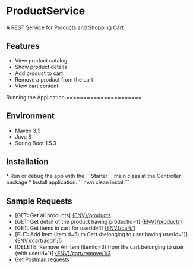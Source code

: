 # ProductService
A REST Service for Products and Shopping Cart

<h2> Features </h2>
<ul>
 <li>View product catalog</li>
<li>Show product details</li>
<li>Add product to cart</li>
<li>Remove a product from the cart</li>
<li>View cart content</li>
</ul>
Running the Application
======================
<h2> Environment </h2>
<ul>
<li> Maven 3.5 </li>
<li> Java 8 </li>
<li> Soring Boot 1.5.3 </li>
</ul>
<h2> Installation </h2>
* Run or debug the app with the ```Starter``` main class at the Controller package 
* Install application: ```mvn clean install```
<h2>Sample Requests</h2>
<ul>
<li>
[GET: Get all products]
<a href="http://localhost:8080/products">{ENV}/products</a>
</li>
<li>
[GET: Get detail of the product having productId=1]
<a href="http://localhost:8080/product/1">{ENV}/product/1</a>
</li>
<li>
[GET: Get items in cart for userId=1]
<a href="http://localhost:8080/cart/1">{ENV}/cart/1</a>
 </li>
 <li>
[PUT: Add Item (itemId=5) to Cart (belonging to user having userId=1)]
<a href="http://localhost:8080/cart/add/1/5">{ENV}/cart/add/1/5</a>
</li>
<li>
[DELETE: Remove An Item (itemId=3) from the cart belonging to user (with userId=1)]
<a href="http://localhost:8080/cart/remove/1/3">{ENV}/cart/remove/1/3</a>
</li>
<li>
<a href="https://www.getpostman.com/collections/61859559b64315c4081c">Get Postman requests</a>
</li>
</ul>
